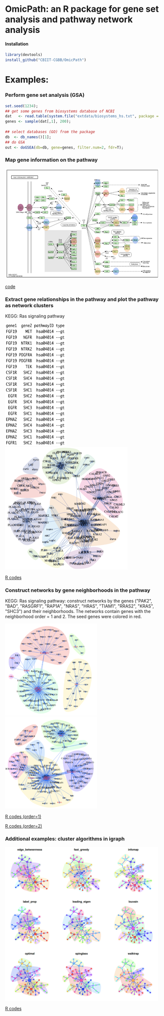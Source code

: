 # OmicPath: an R package for gene set analysis and pathway network analysis 
#### Installation
```r
library(devtools)
install_github("CBIIT-CGBB/OmicPath")
``` 
 
 
# Examples:
### Perform gene set analysis (GSA)
```r
set.seed(1234);
## get some genes from biosystems database of NCBI
dat   <- read.table(system.file("extdata/biosystems_hs.txt", package = "OmicPath"));
genes <- sample(dat[,1], 200);

## select databases (GO) from the package
db  <- db_names()[1];
## do GSA
out <- doGSEA(db=db, gene=genes, filter.num=2, fdr=T);
``` 
 
### Map gene information on the pathway
<img src="examples/02do_KEGGplot.png" width="650" height="360">
  
[code](examples/02do_KEGGplot.R)

### Extract gene relationships in the pathway and plot the pathway as network clusters
  
KEGG: Ras signaling pathway
  
<img src="examples/03data_network.png" width="200" height="400">  <img src="examples/03plot_network.png" width="400" height="400">
  
[R codes](examples/03plot_network.R)

### Construct networks by gene neighborhoods in the pathway
KEGG: Ras signaling pathway: construct networks by the genes ("PAK2", "BAD", "RASGRF1", "RAP1A", "NRAS", "HRAS", "TIAM1", "RRAS2", "KRAS", "SHC3") and their neighborhoods. The networks contain genes with the neighborhood order = 1 and 2. The seed genes were colored in red.

<img src="examples/04do_neighborhood_test1.png" width="300" height="300">  <img src="examples/04do_neighborhood_test2.png" width="300" height="300">
  
[R codes (order=1)](examples/04do_neighborhood_test1.R)
  
[R codes (order=2)](examples/04do_neighborhood_test2.R)


### Additional examples: cluster algorithms in igraph
<img src="examples/04do_igraph_cluster.png" width="500" height="500">
  
[R codes](examples/04do_igraph_cluster.R)
